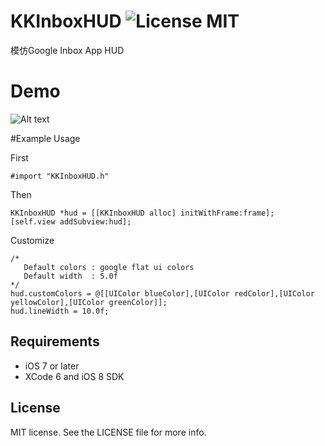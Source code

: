 
KKInboxHUD ![License MIT](https://go-shields.herokuapp.com/license-MIT-blue.png)
==========
模仿Google Inbox App HUD

Demo
==========
![Alt text](http://i.imgur.com/4SBfVQX.gif)

#Example Usage

First

```
#import "KKInboxHUD.h"
```

Then 

```
KKInboxHUD *hud = [[KKInboxHUD alloc] initWithFrame:frame];
[self.view addSubview:hud];
```

Customize

```
/* 
   Default colors : google flat ui colors
   Default width  : 5.0f
*/
hud.customColors = @[[UIColor blueColor],[UIColor redColor],[UIColor yellowColor],[UIColor greenColor]];
hud.lineWidth = 10.0f;
```

## Requirements
* iOS 7 or later 
* XCode 6 and iOS 8 SDK

## License

MIT license. See the LICENSE file for more info.
